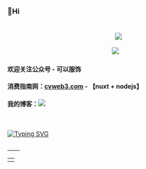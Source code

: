 ### 👋Hi 
<h1 align="center">
</a>
</h1>

<div align="center">
<img order-radius="100px" src="https://npm.elemecdn.com/anzhiyu-assets/image/common/github-info/Knock-Code.gif"/></div>
<br>
<div align="center">
  <a href="https://p8d.gitee.io/zone"><img src="https://img.shields.io/badge/pany-个人博客-blue"></a>&emsp;
<!--   <a href="https://twitter.com/anzhiyu_c"><img src="https://img.shields.io/badge/twitter-%E6%8E%A8%E7%89%B9-blue"></a>&emsp;
  <a href="https://www.youtube.com/channel/UC1zFQPt_DccDr0pn60jzoQQ"><img src="https://img.shields.io/badge/youtube-%E6%B2%B9%E7%AE%A1-c32136"></a>&emsp;
  <a href="https://blog.csdn.net/CZW2268025923?spm=1010.2135.3001.5343"><img src="https://img.shields.io/badge/CSDN-%E5%8D%9A%E5%AE%A2-c32136"></a>&emsp;
  <a href="https://space.bilibili.com/372204786"><img src="https://img.shields.io/badge/bilibili-B%E7%AB%99-ff69b4"></a>&emsp;
  <a href="https://www.zhihu.com/people/xi-gua-pi-pi-60"><img src="https://img.shields.io/badge/zhihu-%E7%9F%A5%E4%B9%8E-blue"></a>&emsp; -->
</div>

#### 欢迎关注公众号 - 可以服饰
#### 消费指南网：<a href="https://www.cvweb3.com">cvweb3.com</a> - 【nuxt + nodejs】
#### 我的博客：<a href="https://p8d.gitee.io/zone"><img src="https://img.shields.io/badge/pany-个人博客-blue"></a>&emsp;
</br>

<a href="https://pany.netlify.app"><img src="https://readme-typing-svg.herokuapp.com?font=Fira+Code&weight=600&size=30&duration=1000&pause=1000&color=000000&background=A75EFF00&vCenter=true&width=1024&lines=console.log('现状：先沉淀一下')" alt="Typing SVG" />
</br>

&emsp;&emsp;


<table align="center">
<tr>
<td valign="top">

<!--START_SECTION:waka-->

<!--END_SECTION:waka-->

</tr>
</table>
